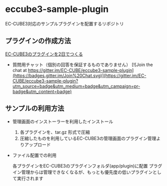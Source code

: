 # eccube3-sample-plugin
EC-CUBE3対応のサンプルプラグインを配置するリポジトリ

## プラグインの作成方法

[EC-CUBE3のプラグインを2日でつくる](http://qiita.com/shinichi-takahashi/items/9cd209d9f3a5fd1d1869)

+ 質問用チャット（個別の回答を保証するものでありません）
[![Join the chat at https://gitter.im/EC-CUBE/eccube3-sample-plugin](https://badges.gitter.im/Join%20Chat.svg)](https://gitter.im/EC-CUBE/eccube3-sample-plugin?utm_source=badge&utm_medium=badge&utm_campaign=pr-badge&utm_content=badge)

## サンプルの利用方法

* 管理画面のインストーラーを利用したインストール

	1. 各プラグインを、tar.gz 形式で圧縮  
	2. 圧縮したものを利用しているEC-CUBE3の管理画面のプラグイン管理よりアップロード

* ファイル配置での利用

	各プラグインをEC-CUBE3のプラグインフォルダ(app/plugin)に配置
	プラグイン管理からは管理できなくなるが、もっとも優先度の低いプラグインとして実行されます




